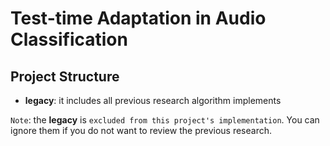 # Test-time Adaptation in Audio Classification

## Project Structure
+ **legacy**: it includes all previous research algorithm implements

`Note`: the **legacy** is `excluded from this project's implementation`. 
You can ignore them if you do not want to review the previous research.
